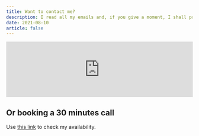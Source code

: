 ```yaml
---
title: Want to contact me?
description: I read all my emails and, if you give a moment, I shall promptly reply to you. Talk to you soon!
date: 2021-08-10
article: false
---
```


<iframe class="contact-form"
  src="https://tally.so/embed/3yP7pp?alignLeft=1&hideTitle=1&transparentBackground=1"
  width="100%"
  frameborder="0"
  marginheight="0"
  marginwidth="0"
  title="A question? Contact me!">
</iframe>

## Or booking a 30 minutes call

Use [this link](https://calendly.com/iamjeremie/30min) to check my availability.
